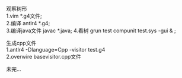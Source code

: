 观察树形  
1.vim *.g4文件;  
2.编译 antlr4 *.g4;  
3.编译java文件 javac *.java; 
4.看树 grun test compunit test.sys -gui & ;  
  
生成cpp文件  
1.antlr4 -Dlanguage=Cpp -visitor test.g4  
2.overwire basevisitor.cpp文件  

未完...  
